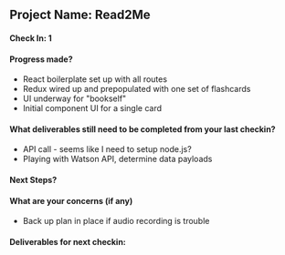 ## Project Name: Read2Me

#### Check In: 1

#### Progress made?

- React boilerplate set up with all routes
- Redux wired up and prepopulated with one set of flashcards
- UI underway for "bookself"
- Initial component UI for a single card

#### What deliverables still need to be completed from your last checkin?

- API call - seems like I need to setup node.js?
- Playing with Watson API, determine data payloads

#### Next Steps?


#### What are your concerns (if any)

- Back up plan in place if audio recording is trouble

#### Deliverables for next checkin:

